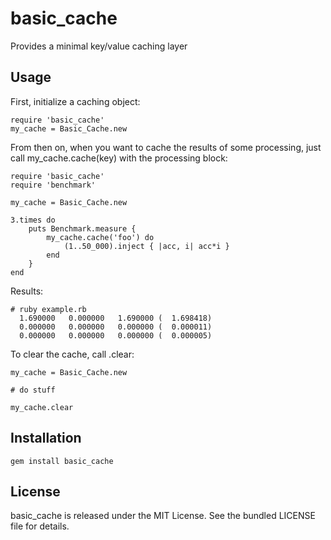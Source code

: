 basic\_cache
========

Provides a minimal key/value caching layer

## Usage

First, initialize a caching object:

```
require 'basic_cache'
my_cache = Basic_Cache.new
```

From then on, when you want to cache the results of some processing, just call my_cache.cache(key) with the processing block:

```
require 'basic_cache'
require 'benchmark'

my_cache = Basic_Cache.new

3.times do
    puts Benchmark.measure {
        my_cache.cache('foo') do
            (1..50_000).inject { |acc, i| acc*i }
        end
    }
end
```

Results:

```
# ruby example.rb
  1.690000   0.000000   1.690000 (  1.698418)
  0.000000   0.000000   0.000000 (  0.000011)
  0.000000   0.000000   0.000000 (  0.000005)
```

To clear the cache, call .clear:

```
my_cache = Basic_Cache.new

# do stuff

my_cache.clear
```

## Installation

    gem install basic_cache

## License

basic\_cache is released under the MIT License. See the bundled LICENSE file for details.

